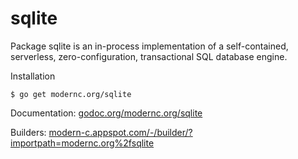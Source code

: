 # sqlite

Package sqlite is an in-process implementation of a self-contained, serverless, zero-configuration, transactional SQL database engine.

Installation

    $ go get modernc.org/sqlite

Documentation: [godoc.org/modernc.org/sqlite](http://godoc.org/modernc.org/sqlite)

Builders: [modern-c.appspot.com/-/builder/?importpath=modernc.org%2fsqlite](https://modern-c.appspot.com/-/builder/?importpath=modernc.org%2fsqlite)
